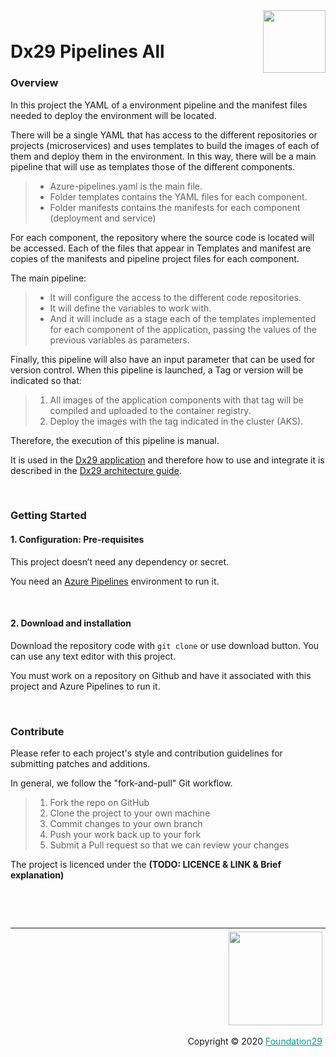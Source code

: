 <div style="margin-bottom: 1%; padding-bottom: 2%;">
	<img align="right" width="100px" src="https://dx29.ai/assets/img/logo-Dx29.png">
</div>

Dx29 Pipelines All
==============================================================================================================================================
### **Overview**

In this project the YAML of a environment pipeline and the manifest files needed to deploy the environment will be located.

There will be a single YAML that has access to the different repositories or projects (microservices) and uses templates to build the images of each of them and deploy them in the environment. In this way, there will be a main pipeline that will use as templates those of the different components.

>- Azure-pipelines.yaml is the main file.
>- Folder templates contains the YAML files for each component.
>- Folder manifests contains the manifests for each component (deployment and service)

For each component, the repository where the source code is located will be accessed. Each of the files that appear in Templates and manifest are copies of the manifests and pipeline project files for each component.


The main pipeline:

>- It will configure the access to the different code repositories.
>- It will define the variables to work with.
>- And it will include as a stage each of the templates implemented for each component of the application, passing the values of the previous variables as parameters.

Finally, this pipeline will also have an input parameter that can be used for version control. When this pipeline is launched, a Tag or version will be indicated so that:
>1. All images of the application components with that tag will be compiled and uploaded to the container registry.
>2. Deploy the images with the tag indicated in the cluster (AKS).

Therefore, the execution of this pipeline is manual.

It is used in the [Dx29 application](https://dx29.ai/) and therefore how to use and integrate it is described in the [Dx29 architecture guide](https://dx29-v2.readthedocs.io/en/latest/index.html).

<p>&nbsp;</p>

### **Getting Started**

####  1. Configuration: Pre-requisites

This project doesn’t need any dependency or secret.

You need an [Azure Pipelines](https://azure.microsoft.com/en-gb/services/devops/pipelines/) environment to run it. 

<p>&nbsp;</p>

####  2. Download and installation

Download the repository code with `git clone` or use download button.
You can use any text editor with this project.

You must work on a repository on Github and have it associated with this project and Azure Pipelines to run it.

<p>&nbsp;</p>

### **Contribute**

Please refer to each project's style and contribution guidelines for submitting patches and additions. 

In general, we follow the "fork-and-pull" Git workflow.

>1. Fork the repo on GitHub
>2. Clone the project to your own machine
>3. Commit changes to your own branch
>4. Push your work back up to your fork
>5. Submit a Pull request so that we can review your changes

The project is licenced under the **(TODO: LICENCE & LINK & Brief explanation)**

<p>&nbsp;</p>
<p>&nbsp;</p>

<div style="border-top: 1px solid !important;
	padding-top: 1% !important;
    padding-right: 1% !important;
    padding-bottom: 0.1% !important;">
	<div align="right">
		<img width="150px" src="https://dx29.ai/assets/img/logo-foundation-twentynine-footer.png">
	</div>
	<div align="right" style="padding-top: 0.5% !important">
		<p align="right">	
			Copyright © 2020
			<a style="color:#009DA0" href="https://www.foundation29.org/" target="_blank"> Foundation29</a>
		</p>
	</div>
<div>